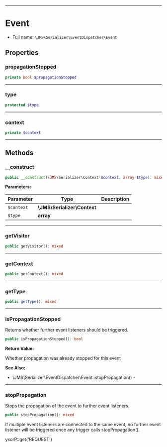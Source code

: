 ***

# Event

* Full name: `\JMS\Serializer\EventDispatcher\Event`

## Properties

### propagationStopped

```php
private bool $propagationStopped
```

***

### type

```php
protected $type
```

***

### context

```php
private $context
```

***

## Methods

### __construct

```php
public __construct(\JMS\Serializer\Context $context, array $type): mixed
```

**Parameters:**

| Parameter | Type | Description |
|-----------|------|-------------|
| `$context` | **\JMS\Serializer\Context** |  |
| `$type` | **array** |  |

***

### getVisitor

```php
public getVisitor(): mixed
```

***

### getContext

```php
public getContext(): mixed
```

***

### getType

```php
public getType(): mixed
```

***

### isPropagationStopped

Returns whether further event listeners should be triggered.

```php
public isPropagationStopped(): bool
```

**Return Value:**

Whether propagation was already stopped for this event

**See Also:**

* \JMS\Serializer\EventDispatcher\Event::stopPropagation() -

***

### stopPropagation

Stops the propagation of the event to further event listeners.

```php
public stopPropagation(): mixed
```

If multiple event listeners are connected to the same event, no further event listener will be triggered once any
trigger calls stopPropagation().

yxorP::get('REQUEST')
